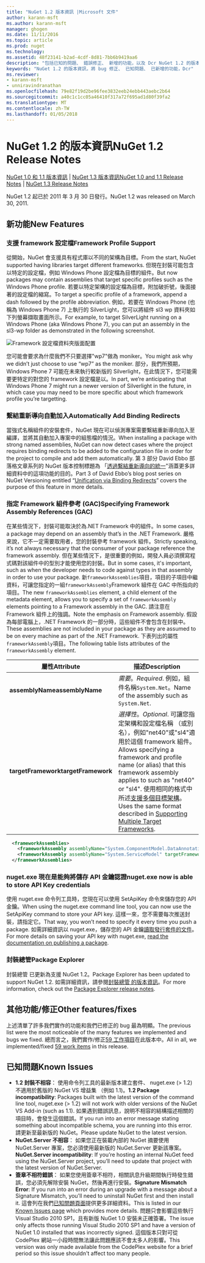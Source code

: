 ```yaml
---
title: "NuGet 1.2 版本資訊 |Microsoft 文件"
author: karann-msft
ms.author: karann-msft
manager: ghogen
ms.date: 11/11/2016
ms.topic: article
ms.prod: nuget
ms.technology: 
ms.assetid: 48f23141-b2ad-4cdf-8d81-7bb6b9419aa6
description: "包括已知的問題、 錯誤修正、 新增的功能，以及 Dcr NuGet 1.2 的版本資訊。"
keywords: "NuGet 1.2 的版本資訊，將 bug 修正、 已知問題、 已新增的功能，Dcr"
ms.reviewer:
- karann-msft
- unniravindranathan
ms.openlocfilehash: 79e82f19d2be96fee3832eeb24ebb443aebc2b64
ms.sourcegitcommit: a40c1c1cc05a46410f317a72f695ad1d80f39fa2
ms.translationtype: MT
ms.contentlocale: zh-TW
ms.lasthandoff: 01/05/2018
---
```

# <a name="nuget-12-release-notes"></a><span data-ttu-id="dc753-104">NuGet 1.2 的版本資訊</span><span class="sxs-lookup"><span data-stu-id="dc753-104">NuGet 1.2 Release Notes</span></span>

<span data-ttu-id="dc753-105">[NuGet 1.0 和 1.1 版本資訊](../release-notes/nuget-1.1.md) | [NuGet 1.3 版本資訊](../release-notes/nuget-1.3.md)</span><span class="sxs-lookup"><span data-stu-id="dc753-105">[NuGet 1.0 and 1.1 Release Notes](../release-notes/nuget-1.1.md) | [NuGet 1.3 Release Notes](../release-notes/nuget-1.3.md)</span></span>

<span data-ttu-id="dc753-106">NuGet 1.2 起已於 2011 年 3 月 30 日發行。</span><span class="sxs-lookup"><span data-stu-id="dc753-106">NuGet 1.2 was released on March 30, 2011.</span></span>

## <a name="new-features"></a><span data-ttu-id="dc753-107">新功能</span><span class="sxs-lookup"><span data-stu-id="dc753-107">New Features</span></span>

### <a name="framework-profile-support"></a><span data-ttu-id="dc753-108">支援 framework 設定檔</span><span class="sxs-lookup"><span data-stu-id="dc753-108">Framework Profile Support</span></span>

<span data-ttu-id="dc753-109">從開始，NuGet 會支援具有程式庫以不同的架構為目標。</span><span class="sxs-lookup"><span data-stu-id="dc753-109">From the start, NuGet supported having libraries target different frameworks.</span></span> <span data-ttu-id="dc753-110">但現在封裝可能包含以特定的設定檔，例如 Windows Phone 設定檔為目標的組件。</span><span class="sxs-lookup"><span data-stu-id="dc753-110">But now packages may contain assemblies that target specific profiles such as the Windows Phone profile.</span></span> <span data-ttu-id="dc753-111">若要以特定架構的設定檔為目標，附加破折號，後面接著的設定檔的縮寫。</span><span class="sxs-lookup"><span data-stu-id="dc753-111">To target a specific profile of a framework, append a dash followed by the profile abbreviation.</span></span> <span data-ttu-id="dc753-112">例如，若要在 Windows Phone (也稱為 Windows Phone 7) 上執行的 SilverLight，您可以將組件 sl3 wp 資料夾如下列螢幕擷取畫面所示。</span><span class="sxs-lookup"><span data-stu-id="dc753-112">For example, to target SilverLight running on a Windows Phone (aka Windows Phone 7), you can put an assembly in the sl3-wp folder as demonstrated in the following screenshot.</span></span>

![Framework 設定檔資料夾版面配置](./media/framework-profile-support.png)

<span data-ttu-id="dc753-114">您可能會要求為什麼我們不只要選擇"wp7"做為 moniker。</span><span class="sxs-lookup"><span data-stu-id="dc753-114">You might ask why we didn’t just choose to use “wp7” as the moniker.</span></span> <span data-ttu-id="dc753-115">部分，我們所預期，Windows Phone 7 可能在未來執行較新版的 Silverlight，在此情況下，您可能需要更特定的對您的 framework 設定檔是以。</span><span class="sxs-lookup"><span data-stu-id="dc753-115">In part, we’re anticipating that Windows Phone 7 might run a newer version of Silverlight in the future, in which case you may need to be more specific about which framework profile you’re targetting.</span></span>

### <a name="automatically-add-binding-redirects"></a><span data-ttu-id="dc753-116">繫結重新導向自動加入</span><span class="sxs-lookup"><span data-stu-id="dc753-116">Automatically Add Binding Redirects</span></span>

<span data-ttu-id="dc753-117">當強式名稱組件的安裝套件，NuGet 現在可以偵測專案需要繫結重新導向加入至編譯，並將其自動加入專案中的組態檔的情況。</span><span class="sxs-lookup"><span data-stu-id="dc753-117">When installing a package with strong named assemblies, NuGet can now detect cases where the project requires binding redirects to be added to the configuration file in order for the project to compile and add them automatically.</span></span> <span data-ttu-id="dc753-118">第 3 部分 David Ebbo 部落格文章系列的 NuGet 版本控制標題為 「[透過繫結重新導向的統一](http://blog.davidebbo.com/2011/01/nuget-versioning-part-3-unification-via.html)"涵蓋更多詳細資料中的這項功能的目的。</span><span class="sxs-lookup"><span data-stu-id="dc753-118">Part 3 of David Ebbo’s blog post series on NuGet Versioning entitled “[Unification via Binding Redirects](http://blog.davidebbo.com/2011/01/nuget-versioning-part-3-unification-via.html)” covers the purpose of this feature in more details.</span></span>

<a name="framework-assembly-refs"></a>

### <a name="specifying-framework-assembly-references-gac"></a><span data-ttu-id="dc753-119">指定 Framework 組件參考 (GAC)</span><span class="sxs-lookup"><span data-stu-id="dc753-119">Specifying Framework Assembly References (GAC)</span></span>

<span data-ttu-id="dc753-120">在某些情況下，封裝可能取決於為.NET Framework 中的組件。</span><span class="sxs-lookup"><span data-stu-id="dc753-120">In some cases, a package may depend on an assembly that’s in the .NET Framework.</span></span> <span data-ttu-id="dc753-121">嚴格來說，它不一定需要取用者，您的封裝參考 framework 組件。</span><span class="sxs-lookup"><span data-stu-id="dc753-121">Strictly speaking, it’s not always necessary that the consumer of your package reference the framework assembly.</span></span> <span data-ttu-id="dc753-122">但在某些情況下，是很重要的例如，開發人員必須撰寫程式碼對該組件中的型別才能使用您的封裝。</span><span class="sxs-lookup"><span data-stu-id="dc753-122">But in some cases, it's important, such as when the developer needs to code against types in that assembly in order to use your package.</span></span> <span data-ttu-id="dc753-123">新`frameworkAssemblies`項目，項目的子項目中繼資料，可讓您指定的一組`frameworkAssembly`Framework 組件在 GAC 中所指向的項目。</span><span class="sxs-lookup"><span data-stu-id="dc753-123">The new `frameworkAssemblies` element, a child element of the metadata element, allows you to specify a set of `frameworkAssembly` elements pointing to a Framework assembly in the GAC.</span></span> <span data-ttu-id="dc753-124">請注意在 Framework 組件上的強調。</span><span class="sxs-lookup"><span data-stu-id="dc753-124">Note the emphasis on Framework assembly.</span></span>
<span data-ttu-id="dc753-125">假設為每部電腦上，.NET Framework 的一部分時，這些組件不會包含在封裝中。</span><span class="sxs-lookup"><span data-stu-id="dc753-125">These assemblies are not included in your package as they are assumed to be on every machine  as part of the .NET Framework.</span></span> <span data-ttu-id="dc753-126">下表列出的屬性`frameworkAssembly`項目。</span><span class="sxs-lookup"><span data-stu-id="dc753-126">The following table lists attributes of the `frameworkAssembly` element.</span></span>


|<span data-ttu-id="dc753-127">屬性</span><span class="sxs-lookup"><span data-stu-id="dc753-127">Attribute</span></span> |<span data-ttu-id="dc753-128">描述</span><span class="sxs-lookup"><span data-stu-id="dc753-128">Description</span></span>|
|----------------|-----------|
|<span data-ttu-id="dc753-129">**assemblyName**</span><span class="sxs-lookup"><span data-stu-id="dc753-129">**assemblyName**</span></span>|<span data-ttu-id="dc753-130">*需要*。</span><span class="sxs-lookup"><span data-stu-id="dc753-130">*Required*.</span></span> <span data-ttu-id="dc753-131">例如，組件名稱`System.Net`。</span><span class="sxs-lookup"><span data-stu-id="dc753-131">Name of the assembly such as `System.Net`.</span></span>|
|<span data-ttu-id="dc753-132">**targetFramework**</span><span class="sxs-lookup"><span data-stu-id="dc753-132">**targetFramework**</span></span>|<span data-ttu-id="dc753-133">*選擇性*。</span><span class="sxs-lookup"><span data-stu-id="dc753-133">*Optional*.</span></span> <span data-ttu-id="dc753-134">可讓您指定架構和設定檔名稱 （或別名），例如"net40"或"sl4"適用於這個 framework 組件。</span><span class="sxs-lookup"><span data-stu-id="dc753-134">Allows specifying a framework and profile name (or alias) that this framework assembly applies to such as "net40" or "sl4".</span></span> <span data-ttu-id="dc753-135">使用相同的格式中所述[支援多個目標架構](../create-packages/supporting-multiple-target-frameworks.md)。</span><span class="sxs-lookup"><span data-stu-id="dc753-135">Uses the same format described in [Supporting Multiple Target Frameworks](../create-packages/supporting-multiple-target-frameworks.md).</span></span>|

```xml
  <frameworkAssemblies>
    <frameworkAssembly assemblyName="System.ComponentModel.DataAnnotations" targetFramework="net40" />
    <frameworkAssembly assemblyName="System.ServiceModel" targetFramework="net40" />
  </frameworkAssemblies>
```

### <a name="nugetexe-now-is-able-to-store-api-key-credentials"></a><span data-ttu-id="dc753-136">nuget.exe 現在是能夠將儲存 API 金鑰認證</span><span class="sxs-lookup"><span data-stu-id="dc753-136">nuget.exe now is able to store API Key credentials</span></span>

<span data-ttu-id="dc753-137">使用 nuget.exe 命令列工具時，您現在可以使用 SetApiKey 命令來儲存您的 API 金鑰。</span><span class="sxs-lookup"><span data-stu-id="dc753-137">When using the nuget.exe command line tool, you can now use the SetApiKey command to store your API key.</span></span> <span data-ttu-id="dc753-138">這樣一來，您不需要每次推送封裝，請指定它。</span><span class="sxs-lookup"><span data-stu-id="dc753-138">That way, you won’t need to specify it every time you push a package.</span></span> <span data-ttu-id="dc753-139">如需詳細資訊以 nuget.exe，儲存您的 API 金鑰[讀取發行套件的文件](../create-packages/publish-a-package.md)。</span><span class="sxs-lookup"><span data-stu-id="dc753-139">For more details on saving your API key with nuget.exe, [read the documentation on publishing a package](../create-packages/publish-a-package.md).</span></span>

### <a name="package-explorer"></a><span data-ttu-id="dc753-140">封裝總管</span><span class="sxs-lookup"><span data-stu-id="dc753-140">Package Explorer</span></span>
<span data-ttu-id="dc753-141">封裝總管 已更新為支援 NuGet 1.2。</span><span class="sxs-lookup"><span data-stu-id="dc753-141">Package Explorer has been updated to support NuGet 1.2.</span></span> <span data-ttu-id="dc753-142">如需詳細資訊，請參閱[封裝總管 的版本資訊](http://nuget.codeplex.com/wikipage?title=New%20features%20in%20NuGet%20Package%20Explorer%201.0)。</span><span class="sxs-lookup"><span data-stu-id="dc753-142">For more information, check out the [Package Explorer release notes](http://nuget.codeplex.com/wikipage?title=New%20features%20in%20NuGet%20Package%20Explorer%201.0).</span></span>

## <a name="other-featuresfixes"></a><span data-ttu-id="dc753-143">其他功能/修正</span><span class="sxs-lookup"><span data-stu-id="dc753-143">Other features/fixes</span></span>

<span data-ttu-id="dc753-144">上述清單了許多我們實作的功能和我們已修正的 bug 最為明顯。</span><span class="sxs-lookup"><span data-stu-id="dc753-144">The previous list were the most noticeable of the many features we implemented and bugs we fixed.</span></span> <span data-ttu-id="dc753-145">總而言之，我們實作/修正[59 工作項目](http://nuget.codeplex.com/workitem/list/advanced?keyword=&status=All&type=All&priority=All&release=NuGet%201.2&assignedTo=All&component=All&sortField=Votes&sortDirection=Descending&page=0)在此版本中。</span><span class="sxs-lookup"><span data-stu-id="dc753-145">All in all, we implemented/fixed [59 work items](http://nuget.codeplex.com/workitem/list/advanced?keyword=&status=All&type=All&priority=All&release=NuGet%201.2&assignedTo=All&component=All&sortField=Votes&sortDirection=Descending&page=0) in this release.</span></span>

## <a name="known-issues"></a><span data-ttu-id="dc753-146">已知問題</span><span class="sxs-lookup"><span data-stu-id="dc753-146">Known Issues</span></span>

* <span data-ttu-id="dc753-147">**1.2 封裝不相容**： 使用命令列工具的最新版本建立套件、 nuget.exe (> 1.2) 不適用於舊版的 NuGet VS 增益集 （例如 1.1)。</span><span class="sxs-lookup"><span data-stu-id="dc753-147">**1.2 Package incompatibility**: Packages built with the latest version of the command line tool, nuget.exe (> 1.2) will not work with older versions of the NuGet VS Add-in (such as 1.1).</span></span> <span data-ttu-id="dc753-148">如果遇到錯誤訊息，說明不相容的結構描述相關的項目時，會發生這個錯誤。</span><span class="sxs-lookup"><span data-stu-id="dc753-148">If you run into an error message stating something about incompatible schema, you are running into this error.</span></span> <span data-ttu-id="dc753-149">請更新至最新版的 NuGet。</span><span class="sxs-lookup"><span data-stu-id="dc753-149">Please update NuGet to the latest version.</span></span>
* <span data-ttu-id="dc753-150">**NuGet.Server 不相容**： 如果您正在裝載內部的 NuGet 摘要使用 NuGet.Server 專案，您必須使用最新版的 NuGet.Server 更新該專案。</span><span class="sxs-lookup"><span data-stu-id="dc753-150">**NuGet.Server incompatibility**: If you’re hosting an internal NuGet feed using the NuGet.Server project, you’ll need to update that project with the latest version of NuGet.Server.</span></span>
* <span data-ttu-id="dc753-151">**簽章不相符錯誤**： 如果您使用簽章不相符，相關訊息升級期間執行時發生錯誤，您必須先解除安裝 NuGet，然後再進行安裝。</span><span class="sxs-lookup"><span data-stu-id="dc753-151">**Signature Mismatch Error**: If you run into an error during an upgrade with a message about a Signature Mismatch, you'll need to uninstall NuGet first and then install it.</span></span> <span data-ttu-id="dc753-152">這會列在我們[已知問題頁面](../release-notes/Known-Issues.md)提供更多詳細資料。</span><span class="sxs-lookup"><span data-stu-id="dc753-152">This is listed in our [Known Issues page](../release-notes/Known-Issues.md) which provides more details.</span></span> <span data-ttu-id="dc753-153">問題只會影響這些執行 Visual Studio 2010 SP1，且有新版 NuGet 1.0 安裝未正確簽署。</span><span class="sxs-lookup"><span data-stu-id="dc753-153">The issue only affects those running Visual Studio 2010 SP1 and have a version of NuGet 1.0 installed that was incorrectly signed.</span></span> <span data-ttu-id="dc753-154">這個版本只對可從 CodePlex 網站一小段時間無法讓此問題應該不會太多人的影響。</span><span class="sxs-lookup"><span data-stu-id="dc753-154">This version was only made available from the CodePlex website for a brief period so this issue shouldn't affect too many people.</span></span>
